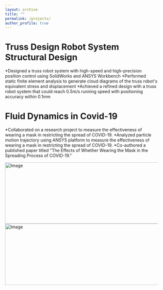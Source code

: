 ```yaml
---
layout: archive
title: ""
permalink: /projects/
author_profile: true
---
```

Truss Design Robot System Structural Design   
=======
*Designed a truss robot system with high-speed and high-precision position control using SolidWorks and ANSYS Workbench
*Performed static finite element analysis to generate cloud diagrams of the truss robot's equivalent stress and displacement
*Achieved a refined design with a truss robot system that could reach 0.5m/s running speed with positioning accuracy within 0.1mm

Fluid Dynamics in Covid-19    
=======
*Collaborated on a research project to measure the effectiveness of wearing a mask in restricting the spread of COVID-19.
*Analyzed particle motion trajectory using ANSYS platform to measure the effectiveness of wearing a mask in restricting the spread of COVID-19.
*Co-authored a published paper titled "The Effects of Whether Wearing the Mask in the Spreading Process of COVID-19."

<img src="https://github.com/ZhangliangLi/web/blob/b750328a59f4e56a0feb003e5297c30438b275ae/images/3953273590_704e3899d5_m.jpg" alt="Image" height="202" width="509">


<img src="images/profile.png" alt="Image" height="202" width="509">

